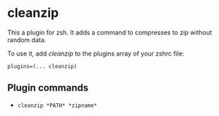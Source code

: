 # cleanzip

This a plugin for zsh. It adds a command to compresses to zip without random data.

To use it, add _cleanzip_ to the plugins array of your zshrc file:
```
plugins=(... cleanzip)
```

## Plugin commands

* `cleanzip *PATH* *zipname*`
